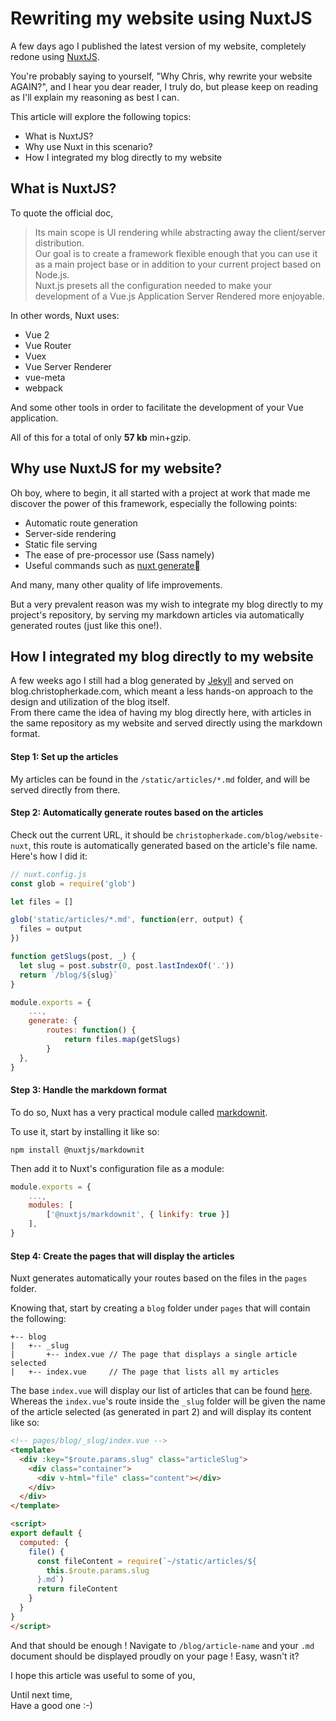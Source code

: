 # Rewriting my website using NuxtJS

A few days ago I published the latest version of my website, completely redone using [NuxtJS](https://nuxtjs.org/).

You're probably saying to yourself, "Why Chris, why rewrite your website AGAIN?", and I hear you dear reader, I truly do, but please keep on reading as I'll explain my reasoning as best I can.

This article will explore the following topics:

- What is NuxtJS?
- Why use Nuxt in this scenario?
- How I integrated my blog directly to my website

## What is NuxtJS?

To quote the official doc,

> Its main scope is UI rendering while abstracting away the client/server distribution.  
> Our goal is to create a framework flexible enough that you can use it as a main project base or in addition to your current project based on Node.js.  
> Nuxt.js presets all the configuration needed to make your development of a Vue.js Application Server Rendered more enjoyable.

In other words, Nuxt uses:

- Vue 2
- Vue Router
- Vuex
- Vue Server Renderer
- vue-meta
- webpack

And some other tools in order to facilitate the development of your Vue application.

All of this for a total of only **57 kb** min+gzip.

## Why use NuxtJS for my website?

Oh boy, where to begin, it all started with a project at work that made me discover the power of this framework, especially the following points:

- Automatic route generation
- Server-side rendering
- Static file serving
- The ease of pre-processor use (Sass namely)
- Useful commands such as [nuxt generate](https://nuxtjs.org/api/configuration-generate/)

And many, many other quality of life improvements.

But a very prevalent reason was my wish to integrate my blog directly to my project's repository, by serving my markdown articles via automatically generated routes (just like this one!).

## How I integrated my blog directly to my website

A few weeks ago I still had a blog generated by [Jekyll](https://jekyllrb.com/) and served on blog.christopherkade.com, which meant a less hands-on approach to the design and utilization of the blog itself.  
From there came the idea of having my blog directly here, with articles in the same repository as my website and served directly using the markdown format.

#### Step 1: Set up the articles

My articles can be found in the `/static/articles/*.md` folder, and will be served directly from there.

#### Step 2: Automatically generate routes based on the articles

Check out the current URL, it should be `christopherkade.com/blog/website-nuxt`, this route is automatically generated based on the article's file name. Here's how I did it:

```js
// nuxt.config.js
const glob = require('glob')

let files = []

glob('static/articles/*.md', function(err, output) {
  files = output
})

function getSlugs(post, _) {
  let slug = post.substr(0, post.lastIndexOf('.'))
  return `/blog/${slug}`
}

module.exports = {
    ...,
    generate: {
        routes: function() {
            return files.map(getSlugs)
        }
  },
}
```

#### Step 3: Handle the markdown format

To do so, Nuxt has a very practical module called [markdownit](https://github.com/nuxt-community/modules/tree/master/packages/markdownit).

To use it, start by installing it like so:

`npm install @nuxtjs/markdownit`

Then add it to Nuxt's configuration file as a module:

```js
module.exports = {
    ...,
    modules: [
        ['@nuxtjs/markdownit', { linkify: true }]
    ],
}
```

#### Step 4: Create the pages that will display the articles

Nuxt generates automatically your routes based on the files in the `pages` folder.

Knowing that, start by creating a `blog` folder under `pages` that will contain the following:

```
+-- blog
|   +-- _slug
|       +-- index.vue // The page that displays a single article selected
|   +-- index.vue     // The page that lists all my articles
```

The base `index.vue` will display our list of articles that can be found [here](https://christopherkade.com/blog/). Whereas the `index.vue`'s route inside the `_slug` folder will be given the name of the article selected (as generated in part 2) and will display its content like so:

```html
<!-- pages/blog/_slug/index.vue -->
<template>
  <div :key="$route.params.slug" class="articleSlug">
    <div class="container">
      <div v-html="file" class="content"></div>
    </div>
  </div>
</template>

<script>
export default {
  computed: {
    file() {
      const fileContent = require(`~/static/articles/${
        this.$route.params.slug
      }.md`)
      return fileContent
    }
  }
}
</script>
```

And that should be enough ! Navigate to `/blog/article-name` and your `.md` document should be displayed proudly on your page ! Easy, wasn't it?

I hope this article was useful to some of you,

Until next time,  
Have a good one :-)
